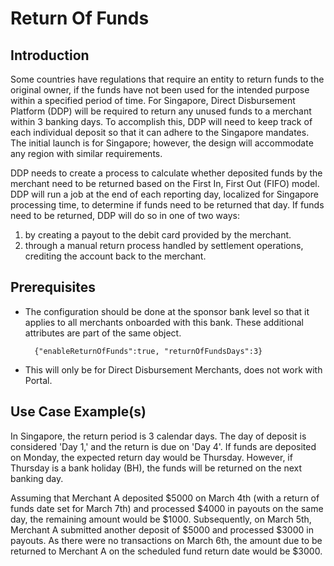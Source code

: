 # Return Of Funds

## Introduction

Some countries have regulations that require an entity to return funds to the original owner, if the funds have not been used for the intended purpose within a specified period of time. For Singapore, Direct Disbursement Platform (DDP) will be required to return any unused funds to a merchant within 3 banking days. To accomplish this, DDP will need to keep track of each individual deposit so that it can adhere to the Singapore mandates. The initial launch is for Singapore; however, the design will accommodate any region with similar requirements.

DDP needs to create a process to calculate whether deposited funds by the merchant need to be returned based on the First In, First Out (FIFO) model. DDP will run a job at the end of each reporting day, localized for Singapore processing time, to determine if funds need to be returned that day. If funds need to be returned, DDP will do so in one of two ways:

1. by creating a payout to the debit card provided by the merchant.
2. through a manual return process handled by settlement operations, crediting the account back to the merchant.

## Prerequisites

- The configuration should be done at the sponsor bank level so that it applies to all merchants onboarded with this bank. These additional attributes are part of the same object.

		{"enableReturnOfFunds":true, "returnOfFundsDays":3}
- This will only be for Direct Disbursement Merchants, does not work with Portal.

## Use Case Example(s)

In Singapore, the return period is 3 calendar days. The day of deposit is considered 'Day 1,' and the return is due on 'Day 4'. If funds are deposited on Monday, the expected return day would be Thursday. However, if Thursday is a bank holiday (BH), the funds will be returned on the next banking day.

Assuming that Merchant A deposited $5000 on March 4th (with a return of funds date set for March 7th) and processed $4000 in payouts on the same day, the remaining amount would be $1000. Subsequently, on March 5th, Merchant A submitted another deposit of $5000 and processed $3000 in payouts. As there were no transactions on March 6th, the amount due to be returned to Merchant A on the scheduled fund return date would be $3000.
